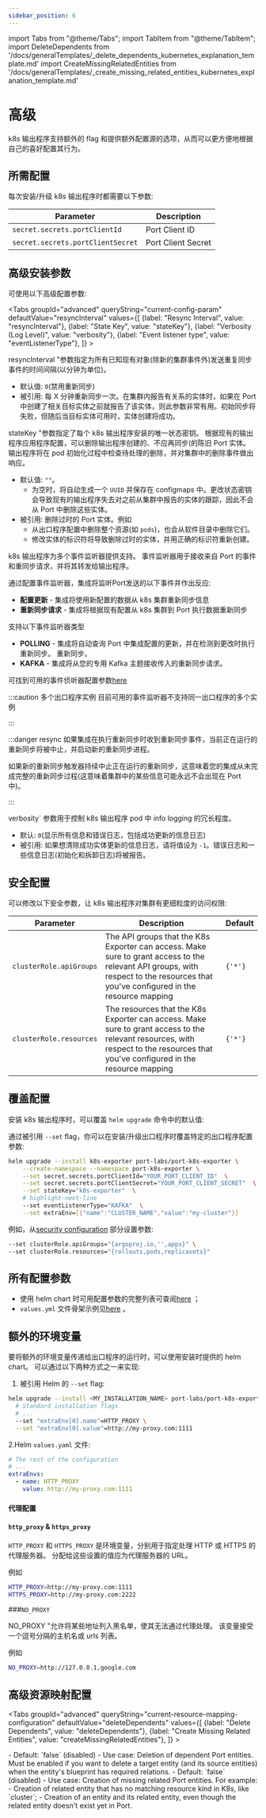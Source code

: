 ```yaml
---
sidebar_position: 6
---
```


import Tabs from "@theme/Tabs";
import TabItem from "@theme/TabItem";
import DeleteDependents from '/docs/generalTemplates/_delete_dependents_kubernetes_explanation_template.md'
import CreateMissingRelatedEntities from '/docs/generalTemplates/_create_missing_related_entities_kubernetes_explanation_template.md'

# 高级

k8s 输出程序支持额外的 flag 和提供额外配置源的选项，从而可以更方便地根据自己的喜好配置其行为。

## 所需配置

每次安装/升级 k8s 输出程序时都需要以下参数: 


| Parameter                         | Description                                                               |
| --------------------------------- | ------------------------------------------------------------------------- |
| `secret.secrets.portClientId`     | Port Client ID                                                            |
| `secret.secrets.portClientSecret` | Port Client Secret                                                        |


## 高级安装参数

可使用以下高级配置参数: 

<Tabs groupId="advanced" queryString="current-config-param" defaultValue="resyncInterval" values={[
{label: "Resync Interval", value: "resyncInterval"},
{label: "State Key", value: "stateKey"},
{label: "Verbosity (Log Level)", value: "verbosity"},
{label: "Event listener type", value: "eventListenerType"},
]} >

<TabItem value="resyncInterval">

resyncInterval "参数指定为所有已知现有对象(除新的集群事件外)发送重复同步事件的时间间隔(以分钟为单位)。

* 默认值:  `0`(禁用重新同步)
* 被引用: 每 X 分钟重新同步一次。在集群内报告有关系的实体时，如果在 Port 中创建了相关目标实体之前就报告了该实体，则此参数非常有用。初始同步将失败，但随后当目标实体可用时，实体创建将成功。

</TabItem>

<TabItem value="stateKey">

stateKey "参数指定了每个 k8s 输出程序安装的唯一状态密钥。 根据现有的输出程序应用程序配置，可以删除输出程序创建的、不应再同步(的陈旧 Port 实体。 输出程序将在 pod 初始化过程中检查待处理的删除，并对集群中的删除事件做出响应。

* 默认值: `""`。
    - 为空时，将自动生成一个 `UUID` 并保存在 configmaps 中。更改状态密钥会导致现有的输出程序失去对之前从集群中报告的实体的跟踪，因此不会从 Port 中删除这些实体。
* 被引用: 删除过时的 Port 实体。例如
    - 从出口程序配置中删除整个资源(如 `pods`)，也会从软件目录中删除它们。
    - 修改实体的标识符将导致删除过时的实体，并用正确的标识符重新创建。

</TabItem>

<TabItem value="eventListenerType">

k8s 输出程序为多个事件监听器提供支持。 事件监听器用于接收来自 Port 的事件和重同步请求，并将其转发给输出程序。

通过配置事件监听器，集成将监听Port发送的以下事件并作出反应: 

* **配置更新** - 集成将使用新配置的数据从 k8s 集群重新同步信息
* **重新同步请求** - 集成将根据现有配置从 k8s 集群到 Port 执行数据重新同步

支持以下事件监听器类型

* **POLLING** - 集成将自动查询 Port 中集成配置的更新，并在检测到更改时执行重新同步。
重新同步。
* **KAFKA** - 集成将从您的专用 Kafka 主题接收传入的重新同步请求。

可找到可用的事件侦听器配置参数[here](https://github.com/port-labs/helm-charts/blob/main/charts/port-k8s-exporter/README.md#chart)

:::caution  多个出口程序实例 目前可用的事件监听器不支持同一出口程序的多个实例

:::

:::danger  resync 如果集成在执行重新同步时收到重新同步事件，当前正在运行的重新同步将被中止，并启动新的重新同步进程。

如果新的重新同步触发器持续中止正在运行的重新同步，这意味着您的集成从未完成完整的重新同步过程(这意味着集群中的某些信息可能永远不会出现在 Port 中)。

:::

</TabItem>

<TabItem value="verbosity">

verbosity` 参数用于控制 k8s 输出程序 pod 中 info logging 的冗长程度。

* 默认:  `0`(显示所有信息和错误日志，包括成功更新的信息日志)
* 被引用: 如果想清除成功实体更新的信息日志，请将值设为 `-1`。错误日志和一些信息日志(初始化和拆卸日志)将被报告。

</TabItem>

</Tabs>

## 安全配置

可以修改以下安全参数，让 k8s 输出程序对集群有更细粒度的访问权限: 


| Parameter               | Description                                                                                                                                                                             | Default |
| ----------------------- |-----------------------------------------------------------------------------------------------------------------------------------------------------------------------------------------| ------- |
| `clusterRole.apiGroups` | The API groups that the K8s Exporter can access. Make sure to grant access to the relevant API groups, with respect to the resources that you've configured in the resource mapping     | `{'*'}` |
| `clusterRole.resources` | The resources that the K8s Exporter can access. Make sure to grant access to the relevant resources, with respect to the resources that you've configured in the resource mapping | `{'*'}` |


## 覆盖配置

安装 k8s 输出程序时，可以覆盖 `helm upgrade` 命令中的默认值: 

通过被引用 `--set` flag，你可以在安装/升级出口程序时覆盖特定的出口程序配置参数: 

```bash showLineNumbers
helm upgrade --install k8s-exporter port-labs/port-k8s-exporter \
    --create-namespace --namespace port-k8s-exporter \
    --set secret.secrets.portClientId="YOUR_PORT_CLIENT_ID"  \
    --set secret.secrets.portClientSecret="YOUR_PORT_CLIENT_SECRET"  \
    --set stateKey="k8s-exporter"  \
    # highlight-next-line
    --set eventListenerType="KAFKA"  \
    --set extraEnv=[{"name":"CLUSTER_NAME","value":"my-cluster"}]
```

例如，从[security configuration](#security-configuration) 部分设置参数: 

```bash showLineNumbers
--set clusterRole.apiGroups="{argoproj.io,'',apps}" \
--set clusterRole.resources="{rollouts,pods,replicasets}"
```

## 所有配置参数

* 使用 helm chart 时可用配置参数的完整列表可查阅[here](https://github.com/port-labs/helm-charts/tree/main/charts/port-k8s-exporter#chart) ；
* `values.yml` 文件骨架示例见[here](https://github.com/port-labs/helm-charts/blob/main/charts/port-k8s-exporter/values.yaml) 。

## 额外的环境变量

要将额外的环境变量传递给出口程序的运行时，可以使用安装时提供的 helm chart。 可以通过以下两种方式之一来实现: 

1. 被引用 Helm 的 `--set` flag: 

```sh showLineNumbers
helm upgrade --install <MY_INSTALLATION_NAME> port-labs/port-k8s-exporter \
  # Standard installation flags
  # ...
  --set "extraEnv[0].name"=HTTP_PROXY \
  --set "extraEnv[0].value"=http://my-proxy.com:1111
```

2.Helm `values.yaml` 文件: 

```yaml showLineNumbers
# The rest of the configuration
# ...
extraEnvs:
  - name: HTTP_PROXY
    value: http://my-proxy.com:1111
```

#### 代理配置

#### `http_proxy` &amp; `https_proxy`

`HTTP_PROXY` 和 `HTTPS_PROXY` 是环境变量，分别用于指定处理 HTTP 或 HTTPS 的代理服务器。 分配给这些设置的值应为代理服务器的 URL。

例如

```sh showLineNumbers
HTTP_PROXY=http://my-proxy.com:1111
HTTPS_PROXY=http://my-proxy.com:2222
```

###`NO_PROXY`

NO_PROXY "允许将某些地址列入黑名单，使其无法通过代理处理。 该变量接受一个逗号分隔的主机名或 urls 列表。

例如

```sh showLineNumbers
NO_PROXY=http://127.0.0.1,google.com
```

## 高级资源映射配置

<Tabs groupId="advanced" queryString="current-resource-mapping-configuration" defaultValue="deleteDependents" values={[
{label: "Delete Dependents", value: "deleteDependents"},
{label: "Create Missing Related Entities", value: "createMissingRelatedEntities"},
]} >

<TabItem value="deleteDependents">
<DeleteDependents/>
- Default: `false` (disabled)
- Use case: Deletion of dependent Port entities. Must be enabled if you want to delete a target entity (and its source entities) when the entity's blueprint has required relations.
</TabItem>
<TabItem value="createMissingRelatedEntities">
<CreateMissingRelatedEntities/>
- Default: `false` (disabled)
- Use case: Creation of missing related Port entities. For example:
  - Creation of related entity that has no matching resource kind in K8s, like `cluster`;
  - Creation of an entity and its related entity, even though the related entity doesn't exist yet in Port.
</TabItem>
</Tabs>